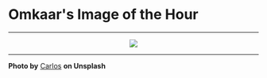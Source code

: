 # Omkaar's Image of the Hour

---

<div align="center">

<a href="https://unsplash.com/photos/sand-dunes-stretch-out-under-a-clear-blue-sky-Rv1LJjUFvE0">
  <img src="https://images.unsplash.com/photo-1749223062893-0c583c9b8806?crop=entropy&cs=tinysrgb&fit=max&fm=jpg&ixid=M3w3NjA2Nzh8MHwxfHJhbmRvbXx8fHx8fHx8fDE3NDk2OTcyMDB8&ixlib=rb-4.1.0&q=80&w=1080" style="max-width:100%; height:auto;">
</a>



</div>

---

**Photo by** [Carlos](https://unsplash.com/@folkcarlos) **on Unsplash**
